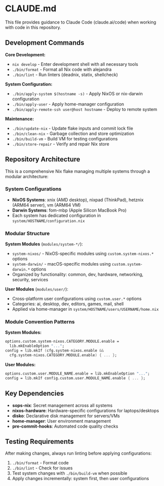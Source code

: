 # CLAUDE.md

This file provides guidance to Claude Code (claude.ai/code) when working
with code in this repository.

## Development Commands

**Core Development:**

- `nix develop` - Enter development shell with all necessary tools
- `./bin/format` - Format all Nix code with alejandra
- `./bin/lint` - Run linters (deadnix, statix, shellcheck)

**System Configuration:**

- `./bin/apply-system $(hostname -s)` - Apply NixOS or nix-darwin configuration
- `./bin/apply-user` - Apply home-manager configuration
- `./bin/apply-remote-ssh user@host hostname` - Deploy to remote system

**Maintenance:**

- `./bin/update-nix` - Update flake inputs and commit lock file
- `./bin/clean-nix` - Garbage collection and store optimization
- `./bin/build-vm` - Build VM for testing configurations
- `./bin/store-repair` - Verify and repair Nix store

## Repository Architecture

This is a comprehensive Nix flake managing multiple systems through a
modular architecture:

### System Configurations

- **NixOS Systems**: xnix (AMD desktop), nixpad (ThinkPad),
  hetznix (ARM64 server), vm (ARM64 VM)
- **Darwin Systems**: fom-mbp (Apple Silicon MacBook Pro)
- Each system has dedicated configuration in
  `system/HOSTNAME/configuration.nix`

### Modular Structure

**System Modules** (`modules/system-*/`):

- `system-nixos/` - NixOS-specific modules using `custom.system-nixos.*` options
- `system-darwin/` - macOS-specific modules using `custom.system-darwin.*`
  options
- Organized by functionality: common, dev, hardware, networking, security,
  services

**User Modules** (`modules/user/`):

- Cross-platform user configurations using `custom.user.*` options
- Categories: ai, desktop, dev, editors, games, mail, shell
- Applied via home-manager in `system/HOSTNAME/users/USERNAME/home.nix`

### Module Convention Patterns

**System Modules:**

```nix
options.custom.system-nixos.CATEGORY.MODULE.enable =
  lib.mkEnableOption "...";
config = lib.mkIf (cfg.system-nixos.enable &&
  cfg.system-nixos.CATEGORY.MODULE.enable) { ... };
```

**User Modules:**

```nix
options.custom.user.MODULE_NAME.enable = lib.mkEnableOption "...";
config = lib.mkIf config.custom.user.MODULE_NAME.enable { ... };
```

## Key Dependencies

- **sops-nix**: Secret management across all systems
- **nixos-hardware**: Hardware-specific configurations for laptops/desktops
- **disko**: Declarative disk management for servers/VMs
- **home-manager**: User environment management
- **pre-commit-hooks**: Automated code quality checks

## Testing Requirements

After making changes, always run linting before applying configurations:

1. `./bin/format` - Format code
2. `./bin/lint` - Check for issues
3. Test system changes with `./bin/build-vm` when possible
4. Apply changes incrementally: system first, then user configurations
